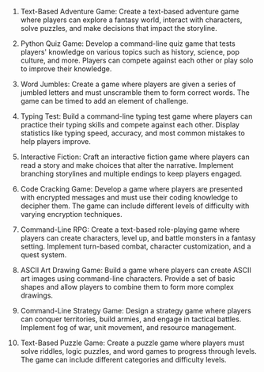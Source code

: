 1. Text-Based Adventure Game: Create a text-based adventure game where players can explore a fantasy world, interact with characters, solve puzzles, and make decisions that impact the storyline.

2. Python Quiz Game: Develop a command-line quiz game that tests players' knowledge on various topics such as history, science, pop culture, and more. Players can compete against each other or play solo to improve their knowledge.

3. Word Jumbles: Create a game where players are given a series of jumbled letters and must unscramble them to form correct words. The game can be timed to add an element of challenge.

4. Typing Test: Build a command-line typing test game where players can practice their typing skills and compete against each other. Display statistics like typing speed, accuracy, and most common mistakes to help players improve.

5. Interactive Fiction: Craft an interactive fiction game where players can read a story and make choices that alter the narrative. Implement branching storylines and multiple endings to keep players engaged.

6. Code Cracking Game: Develop a game where players are presented with encrypted messages and must use their coding knowledge to decipher them. The game can include different levels of difficulty with varying encryption techniques.

7. Command-Line RPG: Create a text-based role-playing game where players can create characters, level up, and battle monsters in a fantasy setting. Implement turn-based combat, character customization, and a quest system.

8. ASCII Art Drawing Game: Build a game where players can create ASCII art images using command-line characters. Provide a set of basic shapes and allow players to combine them to form more complex drawings.

9. Command-Line Strategy Game: Design a strategy game where players can conquer territories, build armies, and engage in tactical battles. Implement fog of war, unit movement, and resource management.

10. Text-Based Puzzle Game: Create a puzzle game where players must solve riddles, logic puzzles, and word games to progress through levels. The game can include different categories and difficulty levels.
